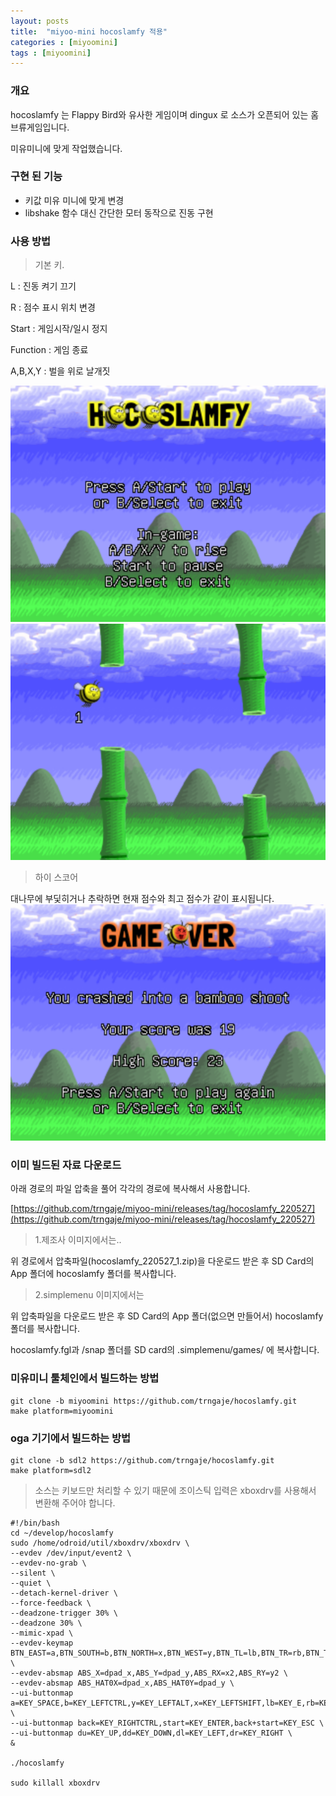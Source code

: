 ```yaml
---
layout: posts
title:  "miyoo-mini hocoslamfy 적용"
categories : [miyoomini]
tags : [miyoomini]
---
```


### 개요

hocoslamfy 는 Flappy Bird와 유사한 게임이며 dingux 로 소스가 오픈되어 있는 홈브류게임입니다.

미유미니에 맞게 작업했습니다.

### 구현 된 기능

- 키값 미유 미니에 맞게 변경
- libshake 함수 대신 간단한 모터 동작으로 진동 구현


### 사용 방법

> 기본 키.

L : 진동 켜기 끄기

R : 점수 표시 위치 변경

Start : 게임시작/일시 정지

Function : 게임 종료

A,B,X,Y : 벌을 위로 날개짓

![](/images/2022-05-28/hocoslamfy_start.png)
![](/images/2022-05-28/hocoslamfy_ingame.png)


> 하이 스코어

대나무에 부딫히거나 추락하면 현재 점수와 최고 점수가 같이 표시됩니다.
![](/images/2022-05-28/hocoslamfy_highscore.png)


### 이미 빌드된 자료 다운로드

아래 경로의 파일 압축을 풀어 각각의 경로에 복사해서 사용합니다.

[https://github.com/trngaje/miyoo-mini/releases/tag/hocoslamfy_220527](https://github.com/trngaje/miyoo-mini/releases/tag/hocoslamfy_220527)

> 1.제조사 이미지에서는..

위 경로에서 압축파일(hocoslamfy_220527_1.zip)을 다운로드 받은 후 SD Card의 App 폴더에 hocoslamfy 폴더를 복사합니다.


> 2.simplemenu 이미지에서는

위 압축파일을 다운로드 받은 후 SD Card의 App 폴더(없으면 만들어서) hocoslamfy 폴더를 복사합니다.

hocoslamfy.fgl과 /snap  폴더를 SD card의 .simplemenu/games/ 에 복사합니다.


### 미유미니 툴체인에서 빌드하는 방법

    git clone -b miyoomini https://github.com/trngaje/hocoslamfy.git
    make platform=miyoomini

### oga 기기에서 빌드하는 방법

    git clone -b sdl2 https://github.com/trngaje/hocoslamfy.git
    make platform=sdl2

> 소스는 키보드만 처리할 수 있기 때문에 조이스틱 입력은 xboxdrv를 사용해서 변환해 주어야 합니다.


    #!/bin/bash
    cd ~/develop/hocoslamfy
    sudo /home/odroid/util/xboxdrv/xboxdrv \
    --evdev /dev/input/event2 \
    --evdev-no-grab \
    --silent \
    --quiet \
    --detach-kernel-driver \
    --force-feedback \
    --deadzone-trigger 30% \
    --deadzone 30% \
    --mimic-xpad \
    --evdev-keymap BTN_EAST=a,BTN_SOUTH=b,BTN_NORTH=x,BTN_WEST=y,BTN_TL=lb,BTN_TR=rb,BTN_TL2=tl,BTN_TR2=tr,BTN_TRIGGER_HAPPY3=back,BTN_TRIGGER_HAPPY4=start \
    --evdev-absmap ABS_X=dpad_x,ABS_Y=dpad_y,ABS_RX=x2,ABS_RY=y2 \
    --evdev-absmap ABS_HAT0X=dpad_x,ABS_HAT0Y=dpad_y \
    --ui-buttonmap a=KEY_SPACE,b=KEY_LEFTCTRL,y=KEY_LEFTALT,x=KEY_LEFTSHIFT,lb=KEY_E,rb=KEY_T,tl=KEY_TAB,tr=KEY_BACKSPACE \
    --ui-buttonmap back=KEY_RIGHTCTRL,start=KEY_ENTER,back+start=KEY_ESC \
    --ui-buttonmap du=KEY_UP,dd=KEY_DOWN,dl=KEY_LEFT,dr=KEY_RIGHT \
    &

    ./hocoslamfy

    sudo killall xboxdrv
